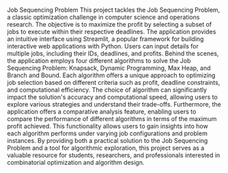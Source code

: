 Job Sequencing Problem
This project tackles the Job Sequencing Problem, a classic optimization challenge in computer science and operations research. The objective is to maximize the profit by selecting a subset of jobs to execute within their respective deadlines. The application provides an intuitive interface using Streamlit, a popular framework for building interactive web applications with Python. Users can input details for multiple jobs, including their IDs, deadlines, and profits.
Behind the scenes, the application employs four different algorithms to solve the Job Sequencing Problem: Knapsack, Dynamic Programming, Max Heap, and Branch and Bound. Each algorithm offers a unique approach to optimizing job selection based on different criteria such as profit, deadline constraints, and computational efficiency. The choice of algorithm can significantly impact the solution's accuracy and computational speed, allowing users to explore various strategies and understand their trade-offs.
Furthermore, the application offers a comparative analysis feature, enabling users to compare the performance of different algorithms in terms of the maximum profit achieved. This functionality allows users to gain insights into how each algorithm performs under varying job configurations and problem instances. By providing both a practical solution to the Job Sequencing Problem and a tool for algorithmic exploration, this project serves as a valuable resource for students, researchers, and professionals interested in combinatorial optimization and algorithm design.
